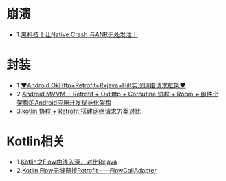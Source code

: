 
# 崩溃
+ 1.[黑科技！让Native Crash 与ANR无处发泄！](https://juejin.cn/post/7114181318644072479)

# 封装
+ 1.[❤️Android OkHttp+Retrofit+Rxjava+Hilt实现网络请求框架❤️](https://juejin.cn/post/7031479214683455502)
+ 2.[Android MVVM + Retrofit + OkHttp + Coroutine 协程 + Room + 组件化架构的Android应用开发规范化架构](https://juejin.cn/post/6938777676928778247)
+ 3.[kotlin 协程 + Retrofit 搭建网络请求方案对比](https://juejin.cn/post/7064123524587192356)

# Kotlin相关
+ 1.[Kotlin之Flow由浅入深，对比Rxjava](https://blog.csdn.net/parade0393/article/details/106254291/)
+ 2.[Kotlin Flow无缝衔接Retrofit——FlowCallAdapter](https://blog.csdn.net/jungle_pig/article/details/105725160)